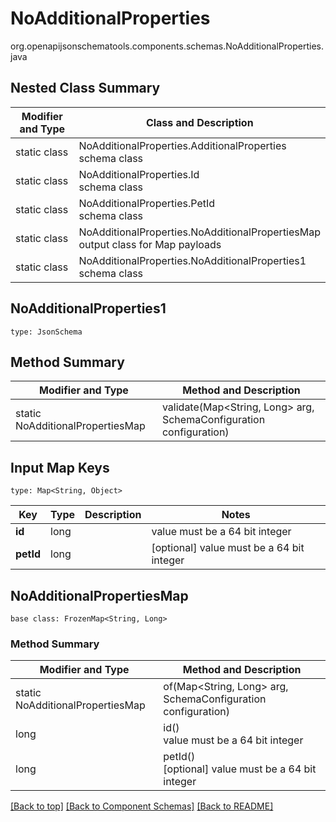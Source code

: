 # NoAdditionalProperties
org.openapijsonschematools.components.schemas.NoAdditionalProperties.java

## Nested Class Summary
| Modifier and Type | Class and Description |
| ----------------- | ---------------------- |
| static class | NoAdditionalProperties.AdditionalProperties<br> schema class |
| static class | NoAdditionalProperties.Id<br> schema class |
| static class | NoAdditionalProperties.PetId<br> schema class |
| static class | NoAdditionalProperties.NoAdditionalPropertiesMap<br> output class for Map payloads |
| static class | NoAdditionalProperties.NoAdditionalProperties1<br> schema class |

## NoAdditionalProperties1
```
type: JsonSchema
```

## Method Summary
| Modifier and Type | Method and Description |
| ----------------- | ---------------------- |
| static NoAdditionalPropertiesMap | validate(Map<String, Long> arg, SchemaConfiguration configuration) |

## Input Map Keys
```
type: Map<String, Object>
```
Key | Type |  Description | Notes
------------ | ------------- | ------------- | -------------
**id** | long |  | value must be a 64 bit integer
**petId** | long |  | [optional] value must be a 64 bit integer

## NoAdditionalPropertiesMap
```
base class: FrozenMap<String, Long>
```

### Method Summary
| Modifier and Type | Method and Description |
| ----------------- | ---------------------- |
| static NoAdditionalPropertiesMap | of(Map<String, Long> arg, SchemaConfiguration configuration) |
| long | id()<br> value must be a 64 bit integer |
| long | petId()<br>[optional] value must be a 64 bit integer |

[[Back to top]](#top) [[Back to Component Schemas]](../../../README.md#Component-Schemas) [[Back to README]](../../../README.md)
